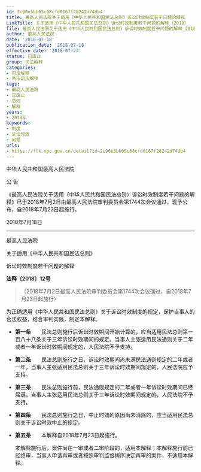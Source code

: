 ```yaml
---
id: 2c90e5bb65c68cfd0167f28242d74db4
title: 最高人民法院关于适用《中华人民共和国民法总则》诉讼时效制度若干问题的解释
LinkTitle: 关于适用《中华人民共和国民法总则》诉讼时效制度若干问题的解释（2018）
file: 最高人民法院关于适用《中华人民共和国民法总则》诉讼时效制度若干问题的解释_20180718_2c90e5bb65c68cfd0167f28242d74db4.docx
author: 最高人民法院
date: '2018-07-18'
publication_date: '2018-07-18'
effective_date: '2018-07-23'
status: 已废止
group: 司法解释
categories:
- 司法解释
- 高法司法解释
tags:
- 最高人民法院
- 已废止
- 总则
- 解释
years:
- 2018年
keywords:
- 制度
- 诉讼时效
- 问题
urls:
- https://flk.npc.gov.cn/detail?id=2c90e5bb65c68cfd0167f28242d74db4
---
```


中华人民共和国最高人民法院

公 告

《最高人民法院关于适用〈中华人民共和国民法总则〉诉讼时效制度若干问题的解释》已于2018年7月2日由最高人民法院审判委员会第1744次会议通过，现予公布，自2018年7月23日起施行。

2018年7月18日

---

最高人民法院

关于适用《中华人民共和国民法总则》

诉讼时效制度若干问题的解释

**法释〔2018〕12号**

> （2018年7月2日最高人民法院审判委员会第1744次会议通过，自2018年7月23日起施行）

为正确适用《中华人民共和国民法总则》关于诉讼时效制度的规定，保护当事人的合法权益，结合审判实践，制定本解释。

- **第一条**　　民法总则施行后诉讼时效期间开始计算的，应当适用民法总则第一百八十八条关于三年诉讼时效期间的规定。当事人主张适用民法通则关于二年或者一年诉讼时效期间规定的，人民法院不予支持。

- **第二条**　　民法总则施行之日，诉讼时效期间尚未满民法通则规定的二年或者一年，当事人主张适用民法总则关于三年诉讼时效期间规定的，人民法院应予支持。

- **第三条**　　民法总则施行前，民法通则规定的二年或者一年诉讼时效期间已经届满，当事人主张适用民法总则关于三年诉讼时效期间规定的，人民法院不予支持。

- **第四条**　　民法总则施行之日，中止时效的原因尚未消除的，应当适用民法总则关于诉讼时效中止的规定。

- **第五条**　　本解释自2018年7月23日起施行。

  本解释施行后，案件尚在一审或者二审阶段的，适用本解释；本解释施行前已经终审，当事人申请再审或者按照审判监督程序决定再审的案件，不适用本解释。
